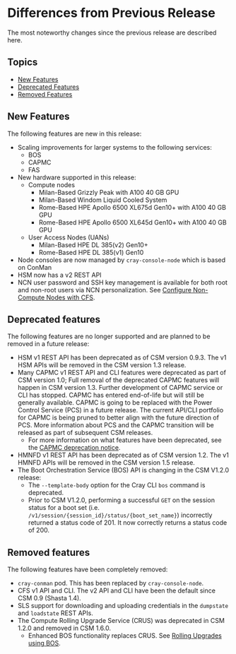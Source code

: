 # Differences from Previous Release

The most noteworthy changes since the previous release are described here.

## Topics

* [New Features](#new-features)
* [Deprecated Features](#deprecated-features)
* [Removed Features](#removed-features)

## New Features

The following features are new in this release:

* Scaling improvements for larger systems to the following services:
  * BOS
  * CAPMC
  * FAS
* New hardware supported in this release:
  * Compute nodes
    * Milan-Based Grizzly Peak with A100 40 GB GPU
    * Milan-Based Windom Liquid Cooled System
    * Rome-Based HPE Apollo 6500 XL675d Gen10+ with A100 40 GB GPU
    * Rome-Based HPE Apollo 6500 XL645d Gen10+ with A100 40 GB GPU
  * User Access Nodes (UANs)
    * Milan-Based HPE DL 385(v2) Gen10+
    * Rome-Based HPE DL 385(v1) Gen10
* Node consoles are now managed by `cray-console-node` which is based on ConMan
* HSM now has a v2 REST API
* NCN user password and SSH key management is available for both root and
  non-root users via NCN personalization. See [Configure Non-Compute Nodes with CFS](../operations/CSM_product_management/Configure_Non-Compute_Nodes_with_CFS.md).

## Deprecated features

The following features are no longer supported and are planned to be removed in a future release:

* HSM v1 REST API has been deprecated as of CSM version 0.9.3. The v1 HSM APIs will be removed in the CSM version 1.3 release.
* Many CAPMC v1 REST API and CLI features were deprecated as part of CSM version 1.0; Full removal of the deprecated CAPMC features will happen in CSM version 1.3. Further
  development of CAPMC service or CLI has stopped. CAPMC has entered end-of-life but will still be generally available. CAPMC is going to be replaced with the Power Control
  Service (PCS) in a future release. The current API/CLI portfolio for CAPMC is being pruned to better align with the future direction of PCS. More information about PCS and
  the CAPMC transition will be released as part of subsequent CSM releases.
  * For more information on what features have been deprecated, see the [CAPMC deprecation notice](CAPMC_deprecation.md).
* HMNFD v1 REST API has been deprecated as of CSM version 1.2. The v1 HMNFD APIs will be removed in the CSM version 1.5 release.
* The Boot Orchestration Service (BOS) API is changing in the CSM V1.2.0 release:
  * The `--template-body` option for the Cray CLI `bos` command is deprecated.
  * Prior to CSM V1.2.0, performing a successful `GET` on the session status for a boot set (i.e. `/v1/session/{session_id}/status/{boot_set_name}`) incorrectly returned
    a status code of 201. It now correctly returns a status code of 200.

## Removed features

The following features have been completely removed:

* `cray-conman` pod. This has been replaced by `cray-console-node`.
* CFS v1 API and CLI. The v2 API and CLI have been the default since CSM 0.9 (Shasta 1.4).
* SLS support for downloading and uploading credentials in the `dumpstate` and `loadstate` REST APIs.
* The Compute Rolling Upgrade Service (CRUS) was deprecated in CSM 1.2.0 and removed in CSM 1.6.0.
  * Enhanced BOS functionality replaces CRUS. See [Rolling Upgrades using BOS](../operations/boot_orchestration/Rolling_Upgrades.md).
